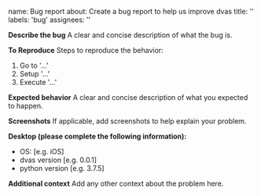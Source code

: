 name: Bug report
about: Create a bug report to help us improve dvas 
title: '' 
labels: 'bug' 
assignees: ''

**Describe the bug**
A clear and concise description of what the bug is.

**To Reproduce**
Steps to reproduce the behavior:
1. Go to '...'
2. Setup '...'
3. Execute '...'

**Expected behavior**
A clear and concise description of what you expected to happen.

**Screenshots**
If applicable, add screenshots to help explain your problem.

**Desktop (please complete the following information):**
 - OS: [e.g. iOS]
 - dvas version [e.g. 0.0.1]
 - python version [e.g. 3.7.5]

**Additional context**
Add any other context about the problem here.
